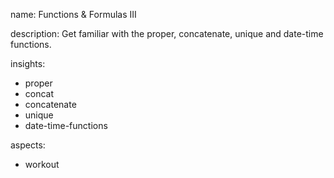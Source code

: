 name: Functions & Formulas III

description: Get familiar with the proper, concatenate, unique and date-time functions.

insights:
  - proper
  - concat
  - concatenate
  - unique
  - date-time-functions
  
aspects:
  - workout
